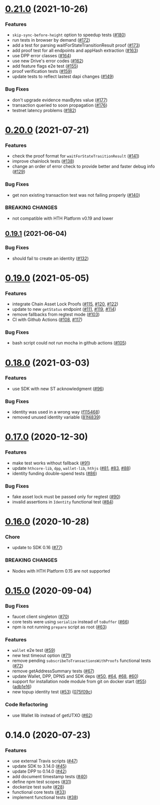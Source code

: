 # [0.21.0](https://github.com/MichaelHDesigns/platform-test-suite/compare/v0.20.0...v0.21.0) (2021-10-26)



### Features

* `skip-sync-before-height` option to speedup tests ([#180](https://github.com/MichaelHDesigns/platform-test-suite/issues/180))
* run tests in browser by demand ([#172](https://github.com/MichaelHDesigns/platform-test-suite/issues/172))
* add a test for parsing waitForStateTransitionResult proof ([#173](https://github.com/MichaelHDesigns/platform-test-suite/issues/173))
* add proof test for all endpoints and appHash extraction ([#163](https://github.com/MichaelHDesigns/platform-test-suite/issues/163))
* use DPP error classes ([#164](https://github.com/MichaelHDesigns/platform-test-suite/issues/164))
* use new Drive's error codes ([#162](https://github.com/MichaelHDesigns/platform-test-suite/issues/162))
* add feature flags e2e test ([#155](https://github.com/MichaelHDesigns/platform-test-suite/issues/155))
* proof verification tests ([#159](https://github.com/MichaelHDesigns/platform-test-suite/issues/159))
* update tests to reflect lastest dapi changes ([#149](https://github.com/MichaelHDesigns/platform-test-suite/issues/149))


### Bug Fixes

* don't upgrade evidence maxBytes value ([#177](https://github.com/MichaelHDesigns/platform-test-suite/issues/177))
* transaction queried to soon propagation ([#176](https://github.com/MichaelHDesigns/platform-test-suite/issues/176))
* testnet latency problems ([#182](https://github.com/MichaelHDesigns/platform-test-suite/issues/182))


# [0.20.0](https://github.com/MichaelHDesigns/platform-test-suite/compare/v0.19.1...v0.20.0) (2021-07-21)


### Features

* check the proof format for `waitForStateTrasitionResult` ([#141](https://github.com/MichaelHDesigns/platform-test-suite/issues/141))
* improve chainlock tests  ([#138](https://github.com/MichaelHDesigns/platform-test-suite/issues/138))
* change an order of error check to provide better and faster debug info ([#129](https://github.com/MichaelHDesigns/platform-test-suite/issues/129))


### Bug Fixes

* get non existing transaction test was not failing properly ([#140](https://github.com/MichaelHDesigns/platform-test-suite/issues/140))


### BREAKING CHANGES

* not compatible with HTH Platform v0.19 and lower



## [0.19.1](https://github.com/MichaelHDesigns/platform-test-suite/compare/v0.19.0...v0.19.1) (2021-06-04)


### Bug Fixes

* should fail to create an identity ([#132](https://github.com/MichaelHDesigns/platform-test-suite/issues/132))



# [0.19.0](https://github.com/MichaelHDesigns/platform-test-suite/compare/v0.18.0...v0.19.0) (2021-05-05)


### Features

* integrate Chain Asset Lock Proofs ([#115](https://github.com/MichaelHDesigns/platform-test-suite/issues/115), [#120](https://github.com/MichaelHDesigns/platform-test-suite/issues/120), [#122](https://github.com/MichaelHDesigns/platform-test-suite/issues/122))
* update to new `getStatus` endpoint ([#111](https://github.com/MichaelHDesigns/platform-test-suite/issues/111), [#119](https://github.com/MichaelHDesigns/platform-test-suite/issues/119), [#114](https://github.com/MichaelHDesigns/platform-test-suite/issues/114))
* remove fallbacks from regtest mode ([#103](https://github.com/MichaelHDesigns/platform-test-suite/issues/103))
* CI with Github Actions ([#108](https://github.com/MichaelHDesigns/platform-test-suite/issues/108), [#117](https://github.com/MichaelHDesigns/platform-test-suite/issues/117))


### Bug Fixes

* bash script could not run mocha in github actions ([#105](https://github.com/MichaelHDesigns/platform-test-suite/issues/105))



# [0.18.0](https://github.com/MichaelHDesigns/platform-test-suite/compare/v0.17.0...v0.18.0) (2021-03-03)


### Features

* use SDK with new ST acknowledgment ([#96](https://github.com/MichaelHDesigns/platform-test-suite/pull/96))


### Bug Fixes

* identity was used in a wrong way ([f115468](https://github.com/MichaelHDesigns/platform-test-suite/commit/f1154689e5a9c451a625a77c5b8c929e118a7fc6))
* removed unused identity variable ([81f4839](https://github.com/MichaelHDesigns/platform-test-suite/commit/81f4839bc67a8fdcb0df6283dae3276a72c579d7))



# [0.17.0](https://github.com/MichaelHDesigns/platform-test-suite/compare/v0.16.0...v0.17.0) (2020-12-30)


### Features

* make test works without fallback ([#91](https://github.com/MichaelHDesigns/platform-test-suite/issues/91))
* update `hthcore-lib`, `dpp`, `wallet-lib`, `hthjs` ([#81](https://github.com/MichaelHDesigns/platform-test-suite/issues/81), [#83](https://github.com/MichaelHDesigns/platform-test-suite/issues/83), [#88](https://github.com/MichaelHDesigns/platform-test-suite/issues/88))
* identity funding double-spend tests ([#86](https://github.com/MichaelHDesigns/platform-test-suite/issues/86))


### Bug Fixes

* fake asset lock must be passed only for regtest ([#90](https://github.com/MichaelHDesigns/platform-test-suite/issues/90))
* invalid assertions in `Identity` functional test ([#84](https://github.com/MichaelHDesigns/platform-test-suite/issues/84))



# [0.16.0](https://github.com/MichaelHDesigns/platform-test-suite/compare/v0.15.0...v0.16.0) (2020-10-28)


### Chore

* update to SDK 0.16 ([#77](https://github.com/MichaelHDesigns/platform-test-suite/issues/77))


### BREAKING CHANGES

* Nodes with HTH Platform 0.15 are not supported



# [0.15.0](https://github.com/MichaelHDesigns/platform-test-suite/compare/v0.14.0...v0.15.0) (2020-09-04)


### Bug Fixes

* faucet client singleton ([#70](https://github.com/MichaelHDesigns/platform-test-suite/issues/70))
* core tests were using `serialize` instead of `toBuffer` ([#66](https://github.com/MichaelHDesigns/platform-test-suite/issues/66))
* npm is not running `prepare` script as root ([#63](https://github.com/MichaelHDesigns/platform-test-suite/issues/63))


### Features

* `wallet` e2e test ([#59](https://github.com/MichaelHDesigns/platform-test-suite/issues/59))
* new test timeout option ([#71](https://github.com/MichaelHDesigns/platform-test-suite/issues/71))
* remove pending `subscribeToTransactionsWithProofs` functional tests ([#72](https://github.com/MichaelHDesigns/platform-test-suite/issues/72))
* remove getAddressSummary tests ([#67](https://github.com/MichaelHDesigns/platform-test-suite/issues/67))
* update Wallet, DPP, DPNS and SDK deps ([#50](https://github.com/MichaelHDesigns/platform-test-suite/issues/50), [#64](https://github.com/MichaelHDesigns/platform-test-suite/issues/64), [#68](https://github.com/MichaelHDesigns/platform-test-suite/issues/68), [#60](https://github.com/MichaelHDesigns/platform-test-suite/issues/60))
* support for installation node module from git on docker start ([#55](https://github.com/MichaelHDesigns/platform-test-suite/issues/55)) ([adb1e16](https://github.com/MichaelHDesigns/platform-test-suite/commit/adb1e1672a0288672b2eaef0bf9effc9212b50ad))
* new topup identity test ([#53](https://github.com/MichaelHDesigns/platform-test-suite/issues/53)) ([075f09c](https://github.com/MichaelHDesigns/platform-test-suite/commit/075f09cb211fcda45aff2c75a2222e735f9eab49))


### Code Refactoring

* use Wallet lib instead of getUTXO ([#62](https://github.com/MichaelHDesigns/platform-test-suite/issues/62))



# 0.14.0 (2020-07-23)


### Features

* use external Travis scripts ([#47](https://github.com/MichaelHDesigns/platform-test-suite/issues/47))
* update SDK to 3.14.0 ([#45](https://github.com/MichaelHDesigns/platform-test-suite/issues/45))
* update DPP to 0.14.0 ([#42](https://github.com/MichaelHDesigns/platform-test-suite/issues/42))
* add document timestamp tests ([#40](https://github.com/MichaelHDesigns/platform-test-suite/issues/40))
* define npm test scopes ([#31](https://github.com/MichaelHDesigns/platform-test-suite/issues/31))
* dockerize test suite ([#28](https://github.com/MichaelHDesigns/platform-test-suite/issues/28))
* functional core tests ([#33](https://github.com/MichaelHDesigns/platform-test-suite/issues/33))
* implement functional tests ([#38](https://github.com/MichaelHDesigns/platform-test-suite/issues/38))
